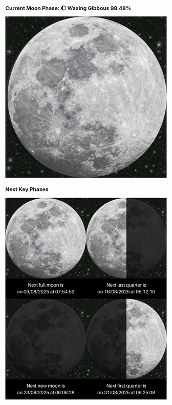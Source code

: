 ### Current Moon Phase: 🌔 Waxing Gibbous 98.48%
![Moon Phase](moonphase.png)
### Next Key Phases
![Gallery](gallery.png)
